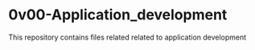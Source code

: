 # 0v00-Application_development
This repository contains files related related to application development
